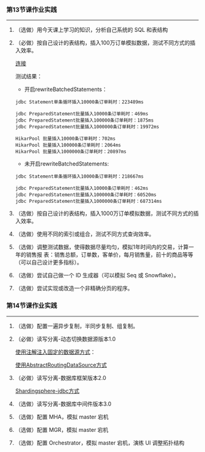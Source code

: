 ### 第13节课作业实践  ###

------

1. （选做）用今天课上学习的知识，分析自己系统的 SQL 和表结构 

2. （必做）按自己设计的表结构，插入100万订单模拟数据，测试不同方式的插入效率。

   [连接](https://github.com/taoscode/JAVA-01/tree/main/Week_07/InsertTest)

   测试结果：

   - 开启rewriteBatchedStatements：

   ```
   jdbc Statement单条循环插入10000条订单耗时：223489ms
   
   jdbc PreparedStatement批量插入10000条订单耗时：469ms
   jdbc PreparedStatement批量插入100000条订单耗时：1875ms
   jdbc PreparedStatement批量插入1000000条订单耗时：19972ms
   
   HikarPool 批量插入10000条订单耗时：702ms
   HikarPool 批量插入100000条订单耗时：2064ms
   HikarPool 批量插入1000000条订单耗时：20897ms
   ```

   - 未开启rewriteBatchedStatements:

   ```
   jdbc Statement单条循环插入10000条订单耗时：218667ms
   
   jdbc PreparedStatement批量插入10000条订单耗时：462ms
   jdbc PreparedStatement批量插入100000条订单耗时：60520ms
   jdbc PreparedStatement批量插入1000000条订单耗时：687314ms
   ```

   

3. （选做）按自己设计的表结构，插入1000万订单模拟数据，测试不同方式的插入效率。

4. （选做）使用不同的索引或组合，测试不同方式查询效率。

5. （选做）调整测试数据，使得数据尽量均匀，模拟1年时间内的交易，计算一年的销售报 表：销售总额，订单数，客单价，每月销售量，前十的商品等等（可以自己设计更多指标）。

6. （选做）尝试自己做一个 ID 生成器（可以模拟 Seq 或 Snowflake）。 

7. （选做）尝试实现或改造一个非精确分页的程序。



### 第14节课作业实践  

------

1. （选做）配置一遍异步复制，半同步复制、组复制。

2. （必做）读写分离-动态切换数据源版本1.0 

   [使用注解注入固定的数据源方式](https://github.com/taoscode/JAVA-01/tree/main/Week_07/Multi-Datasource)：

   [使用AbstractRoutingDataSource方式](https://github.com/taoscode/JAVA-01/tree/main/Week_07/Multi-Datasource-Routing)

3. （必做）读写分离-数据库框架版本2.0 

   [Shardingsphere-jdbc方式](https://github.com/taoscode/JAVA-01/tree/main/Week_07/Multi-Datasource-Sharding-jdbc)

4. （选做）读写分离-数据库中间件版本3.0 

5. （选做）配置 MHA，模拟 master 宕机 

6. （选做）配置 MGR，模拟 master 宕机

7. （选做）配置 Orchestrator，模拟 master 宕机，演练 UI 调整拓扑结构